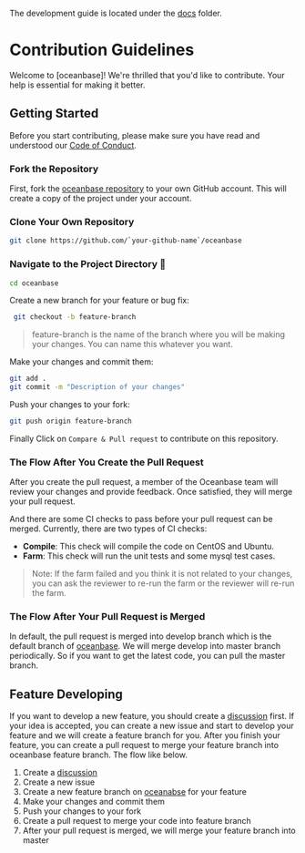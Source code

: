 The development guide is located under the [docs](docs/README.md) folder.

# Contribution Guidelines 

Welcome to [oceanbase]! We're thrilled that you'd like to contribute. Your help is essential for making it better.

## Getting Started

Before you start contributing, please make sure you have read and understood our [Code of Conduct](CODE_OF_CONDUCT.md).

### Fork the Repository

First, fork the [oceanbase repository](https://github.com/oceanbase/oceanbase) to your own GitHub account. This will create a copy of the project under your account.


### Clone Your Own Repository
```bash
git clone https://github.com/`your-github-name`/oceanbase
```
### Navigate to the Project Directory 📁
```bash
cd oceanbase
```
Create a new branch for your feature or bug fix:
```bash
 git checkout -b feature-branch
```

> feature-branch is the name of the branch where you will be making your changes. You can name this whatever you want.

Make your changes and commit them:
```bash
git add .
git commit -m "Description of your changes"
```
Push your changes to your fork:
```bash
git push origin feature-branch
```
Finally Click on `Compare & Pull request` to contribute on this repository.

### The Flow After You Create the Pull Request
After you create the pull request, a member of the Oceanbase team will review your changes and provide feedback. Once satisfied, they will merge your pull request.

And there are some CI checks to pass before your pull request can be merged. Currently, there are two types of CI checks:
- **Compile**: This check will compile the code on CentOS and Ubuntu.
- **Farm**: This check will run the unit tests and some mysql test cases.

> Note: If the farm failed and you think it is not related to your changes, you can ask the reviewer to re-run the farm or the reviewer will re-run the farm.

### The Flow After Your Pull Request is Merged
In default, the pull request is merged into develop branch which is the default branch of [oceanbase](https://github.com/oceanbase/oceanabse). We will merge develop into master branch periodically. So if you want to get the latest code, you can pull the master branch.

## Feature Developing
If you want to develop a new feature, you should create a [discussion](https://github.com/oceanbase/oceanbase/discussions/new/choose) first. If your idea is accepted, you can create a new issue and start to develop your feature and we will create a feature branch for you. After you finish your feature, you can create a pull request to merge your feature branch into oceanbase feature branch. The flow like below.

1. Create a [discussion](https://github.com/oceanbase/oceanbase/discussions/new/choose)
2. Create a new issue
3. Create a new feature branch on [oceanabse](https://github.com/oceanbase/oceanbase) for your feature
4. Make your changes and commit them
5. Push your changes to your fork
6. Create a pull request to merge your code into feature branch
7. After your pull request is merged, we will merge your feature branch into master
